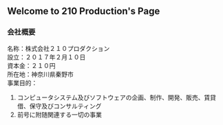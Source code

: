 ## Welcome to 210 Production's Page

### 会社概要

名称：株式会社２１０プロダクション  
設立：２０１７年２月１０日  
資本金：２１０円  
所在地：神奈川県秦野市  
事業目的：  
1. コンピュータシステム及びソフトウェアの企画、制作、開発、販売、賃貸借、保守及びコンサルティング  
2. 前号に附随関連する一切の事業  
